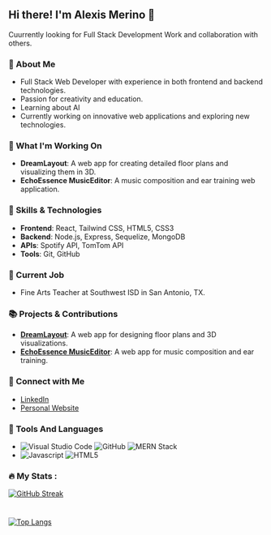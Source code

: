 ## Hi there! I'm Alexis Merino 👋
Cuurrently looking for Full Stack Development Work and collaboration with others.

### 🎨 About Me
- Full Stack Web Developer with experience in both frontend and backend technologies.
- Passion for creativity and education.
- Learning about AI 
- Currently working on innovative web applications and exploring new technologies.

### 🚀 What I'm Working On
- **DreamLayout**: A web app for creating detailed floor plans and visualizing them in 3D.
- **EchoEssence MusicEditor**: A music composition and ear training web application.

### 🌟 Skills & Technologies
- **Frontend**: React, Tailwind CSS, HTML5, CSS3
- **Backend**: Node.js, Express, Sequelize, MongoDB
- **APIs**: Spotify API, TomTom API
- **Tools**: Git, GitHub

### 💼 Current Job
- Fine Arts Teacher at Southwest ISD in San Antonio, TX. 

### 📚 Projects & Contributions
- [**DreamLayout**](link-to-dreamlayout-repo): A web app for designing floor plans and 3D visualizations.
- [**EchoEssence MusicEditor**](link-to-echoessence-repo): A web app for music composition and ear training.

### 🔗 Connect with Me
- [LinkedIn](www.linkedin.com/in/alexis-merino-00790b2b6)
- [Personal Website](https://findalexis.netlify.app)

### 🔧 Tools And Languages
- ![Visual Studio Code](https://img.shields.io/badge/Editor-Visual%20Studio%20Code-blue) ![GitHub](https://img.shields.io/badge/Platform-GitHub-black) ![MERN Stack](https://img.shields.io/badge/Stack-MERN-green)
- ![Javascript](https://img.shields.io/badge/JavaScript-F7DF1E.svg?style=for-the-badge&logo=JavaScript&logoColor=black)
![HTML5](https://img.shields.io/badge/HTML5-E34F26.svg?style=for-the-badge&logo=HTML5&logoColor=white)

### :fire: My Stats :
[![GitHub Streak](https://github-readme-streak-stats.herokuapp.com?user=AlexM745&theme=dark&hide_border=true)](https://git.io/streak-stats)
#
[![Top Langs](https://github-readme-stats.vercel.app/api/top-langs/?username=AlexM745&layout=compact&theme=vision-friendly-dark)](https://github.com/anuraghazra/github-readme-stats)
